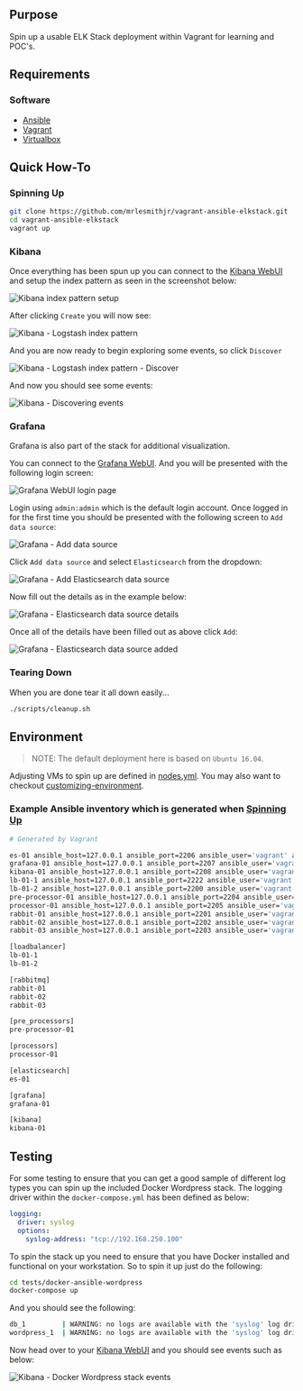 ## Purpose

Spin up a usable ELK Stack deployment within Vagrant for learning and POC's.

## Requirements

### Software

-   [Ansible](https://www.ansible.com)
-   [Vagrant](https://www.vagrantup.com)
-   [Virtualbox](https://www.virtualbox.org)

## Quick How-To

### Spinning Up

```bash
git clone https://github.com/mrlesmithjr/vagrant-ansible-elkstack.git
cd vagrant-ansible-elkstack
vagrant up
```

### Kibana

Once everything has been spun up you can connect to the [Kibana WebUI](http://192.168.250.100:5601)
and setup the index pattern as seen in the screenshot below:

![Kibana index pattern setup](images/2018/02/kibana-index-pattern-setup.png)

After clicking `Create` you will now see:

![Kibana - Logstash index pattern](images/2018/02/kibana-logstash-index-pattern.png)

And you are now ready to begin exploring some events, so click `Discover`

![Kibana - Logstash index pattern - Discover](images/2018/02/kibana-logstash-index-pattern-discover.png)

And now you should see some events:

![Kibana - Discovering events](images/2018/02/kibana-discovering-events.png)

### Grafana

Grafana is also part of the stack for additional visualization.

You can connect to the [Grafana WebUI](http://192.168.250.100:3000). And you will
be presented with the following login screen:

![Grafana WebUI login page](images/2018/02/grafana-webui-login-page.png)

Login using `admin:admin` which is the default login account. Once logged in for
the first time you should be presented with the following screen to `Add data source`:

![Grafana - Add data source](images/2018/02/grafana-add-data-source.png)

Click `Add data source` and select `Elasticsearch` from the dropdown:

![Grafana - Add Elasticsearch data source](images/2018/02/grafana-add-elasticsearch-data-source.png)

Now fill out the details as in the example below:

![Grafana - Elasticsearch data source details](images/2018/02/grafana-elasticsearch-data-source-details.png)

Once all of the details have been filled out as above click `Add`:

![Grafana - Elasticsearch data source added](images/2018/02/grafana-elasticsearch-data-source-added.png)

### Tearing Down

When you are done tear it all down easily...

```bash
./scripts/cleanup.sh
```

## Environment

> NOTE: The default deployment here is based on `Ubuntu 16.04`.

Adjusting VMs to spin up are defined in [nodes.yml](nodes.yml). You may also
want to checkout [customizing-environment](https://github.com/mrlesmithjr/vagrant-box-templates#customizing-environment).

### Example Ansible inventory which is generated when [Spinning Up](#spinning-up)

```bash
# Generated by Vagrant

es-01 ansible_host=127.0.0.1 ansible_port=2206 ansible_user='vagrant' ansible_ssh_private_key_file='/Users/larry/Git_Projects/Personal/GitHub/mrlesmithjr/vagrant-ansible-elkstack/.vagrant/machines/es-01/virtualbox/private_key'
grafana-01 ansible_host=127.0.0.1 ansible_port=2207 ansible_user='vagrant' ansible_ssh_private_key_file='/Users/larry/Git_Projects/Personal/GitHub/mrlesmithjr/vagrant-ansible-elkstack/.vagrant/machines/grafana-01/virtualbox/private_key'
kibana-01 ansible_host=127.0.0.1 ansible_port=2208 ansible_user='vagrant' ansible_ssh_private_key_file='/Users/larry/Git_Projects/Personal/GitHub/mrlesmithjr/vagrant-ansible-elkstack/.vagrant/machines/kibana-01/virtualbox/private_key'
lb-01-1 ansible_host=127.0.0.1 ansible_port=2222 ansible_user='vagrant' ansible_ssh_private_key_file='/Users/larry/Git_Projects/Personal/GitHub/mrlesmithjr/vagrant-ansible-elkstack/.vagrant/machines/lb-01-1/virtualbox/private_key'
lb-01-2 ansible_host=127.0.0.1 ansible_port=2200 ansible_user='vagrant' ansible_ssh_private_key_file='/Users/larry/Git_Projects/Personal/GitHub/mrlesmithjr/vagrant-ansible-elkstack/.vagrant/machines/lb-01-2/virtualbox/private_key'
pre-processor-01 ansible_host=127.0.0.1 ansible_port=2204 ansible_user='vagrant' ansible_ssh_private_key_file='/Users/larry/Git_Projects/Personal/GitHub/mrlesmithjr/vagrant-ansible-elkstack/.vagrant/machines/pre-processor-01/virtualbox/private_key'
processor-01 ansible_host=127.0.0.1 ansible_port=2205 ansible_user='vagrant' ansible_ssh_private_key_file='/Users/larry/Git_Projects/Personal/GitHub/mrlesmithjr/vagrant-ansible-elkstack/.vagrant/machines/processor-01/virtualbox/private_key'
rabbit-01 ansible_host=127.0.0.1 ansible_port=2201 ansible_user='vagrant' ansible_ssh_private_key_file='/Users/larry/Git_Projects/Personal/GitHub/mrlesmithjr/vagrant-ansible-elkstack/.vagrant/machines/rabbit-01/virtualbox/private_key'
rabbit-02 ansible_host=127.0.0.1 ansible_port=2202 ansible_user='vagrant' ansible_ssh_private_key_file='/Users/larry/Git_Projects/Personal/GitHub/mrlesmithjr/vagrant-ansible-elkstack/.vagrant/machines/rabbit-02/virtualbox/private_key'
rabbit-03 ansible_host=127.0.0.1 ansible_port=2203 ansible_user='vagrant' ansible_ssh_private_key_file='/Users/larry/Git_Projects/Personal/GitHub/mrlesmithjr/vagrant-ansible-elkstack/.vagrant/machines/rabbit-03/virtualbox/private_key'

[loadbalancer]
lb-01-1
lb-01-2

[rabbitmq]
rabbit-01
rabbit-02
rabbit-03

[pre_processors]
pre-processor-01

[processors]
processor-01

[elasticsearch]
es-01

[grafana]
grafana-01

[kibana]
kibana-01
```

## Testing

For some testing to ensure that you can get a good sample of different log types
you can spin up the included Docker Wordpress stack. The logging driver within
the `docker-compose.yml` has been defined as below:

```yaml
logging:
  driver: syslog
  options:
    syslog-address: "tcp://192.168.250.100"
```

To spin the stack up you need to ensure that you have Docker installed and functional
on your workstation. So to spin it up just do the following:

```bash
cd tests/docker-ansible-wordpress
docker-compose up
```

And you should see the following:

```bash
db_1         | WARNING: no logs are available with the 'syslog' log driver
wordpress_1  | WARNING: no logs are available with the 'syslog' log driver
```

Now head over to your [Kibana WebUI](http://192.168.250.100:5601) and you should
see events such as below:

![Kibana - Docker Wordpress stack events](images/2018/02/kibana-docker-wordpress-stack-events.png)
